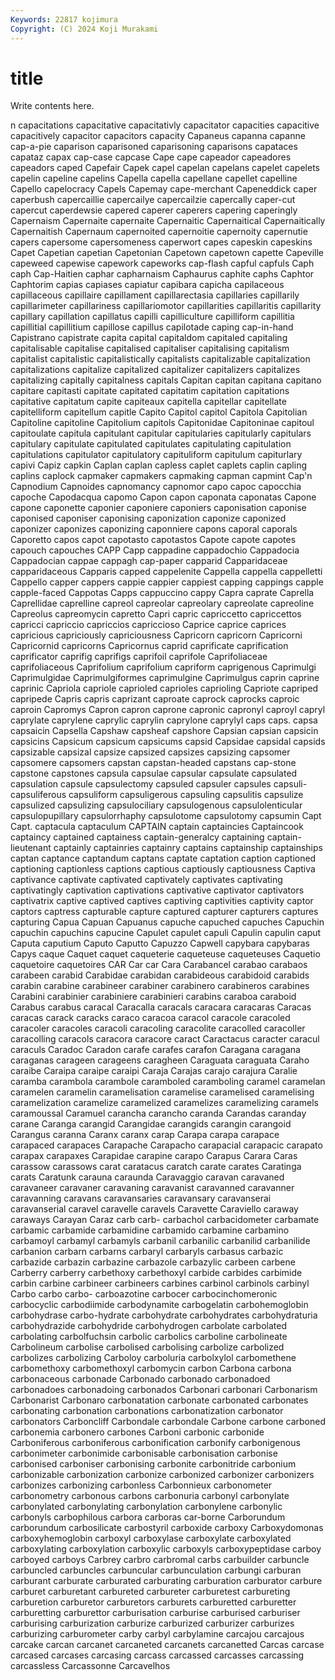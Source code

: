 ```yaml
---
Keywords: 22817 kojimura
Copyright: (C) 2024 Koji Murakami
---
```


# title

Write contents here.



n capacitations capacitative capacitativly capacitator
capacities capacitive capacitively capacitor capacitors capacity Capaneus capanna capanne cap-a-pie
caparison caparisoned caparisoning caparisons capataces capataz capax cap-case capcase Cape
cape capeador capeadores capeadors caped Capefair Capek capel capelan capelans
capelet capelets capelin capeline capelins Capella capella capellane capellet capelline
Capello capelocracy Capels Capemay cape-merchant Capeneddick caper caperbush capercaillie capercailye
capercailzie capercally caper-cut capercut caperdewsie capered caperer caperers capering caperingly
Capernaism Capernaite capernaite Capernaitic Capernaitical Capernaitically Capernaitish Capernaum capernoited capernoitie
capernoity capernutie capers capersome capersomeness caperwort capes capeskin capeskins Capet
Capetian capetian Capetonian Capetown capetown capette Capeville capeweed capewise capework
capeworks cap-flash capful capfuls Caph caph Cap-Haitien caphar capharnaism Caphaurus
caphite caphs Caphtor Caphtorim capias capiases capiatur capibara capicha capilaceous
capillaceous capillaire capillament capillarectasia capillaries capillarily capillarimeter capillariness capillariomotor capillarities
capillaritis capillarity capillary capillation capillatus capilli capilliculture capilliform capillitia capillitial
capillitium capillose capillus capilotade caping cap-in-hand Capistrano capistrate capita capital
capitaldom capitaled capitaling capitalisable capitalise capitalised capitaliser capitalising capitalism capitalist
capitalistic capitalistically capitalists capitalizable capitalization capitalizations capitalize capitalized capitalizer capitalizers
capitalizes capitalizing capitally capitalness capitals Capitan capitan capitana capitano capitare
capitasti capitate capitated capitatim capitation capitations capitative capitatum capite capiteaux
capitella capitellar capitellate capitelliform capitellum capitle Capito Capitol capitol Capitola
Capitolian Capitoline capitoline Capitolium capitols Capitonidae Capitoninae capitoul capitoulate capitula
capitulant capitular capitularies capitularly capitulars capitulary capitulate capitulated capitulates capitulating
capitulation capitulations capitulator capitulatory capituliform capitulum capiturlary capivi Capiz capkin
Caplan caplan capless caplet caplets caplin capling caplins caplock capmaker
capmakers capmaking capman capmint Cap'n Capnodium Capnoides capnomancy capnomor capo
capoc capocchia capoche Capodacqua capomo Capon capon caponata caponatas Capone
capone caponette caponier caponiere caponiers caponisation caponise caponised caponiser caponising
caponization caponize caponized caponizer caponizes caponizing caponniere capons caporal caporals
Caporetto capos capot capotasto capotastos Capote capote capotes capouch capouches
CAPP Capp cappadine cappadochio Cappadocia Cappadocian cappae cappagh cap-paper capparid
Capparidaceae capparidaceous Capparis capped cappelenite Cappella cappella cappelletti Cappello capper
cappers cappie cappier cappiest capping cappings capple capple-faced Cappotas Capps
cappuccino cappy Capra caprate Caprella Caprellidae caprelline capreol capreolar capreolary
capreolate capreoline Capreolus capreomycin capretto Capri capric capriccetto capriccettos capricci
capriccio capriccios capriccioso Caprice caprice caprices capricious capriciously capriciousness Capricorn
capricorn Capricorni Capricornid capricorns Capricornus caprid caprificate caprification caprificator caprifig
caprifigs caprifoil caprifole Caprifoliaceae caprifoliaceous Caprifolium caprifolium capriform caprigenous Caprimulgi
Caprimulgidae Caprimulgiformes caprimulgine Caprimulgus caprin caprine caprinic Capriola capriole caprioled
caprioles caprioling Capriote capriped capripede Capris capris caprizant caproate caprock
caprocks caproic caproin Capromys Capron capron caprone capronic capronyl caproyl
capryl caprylate caprylene caprylic caprylin caprylone caprylyl caps caps. capsa
capsaicin Capsella Capshaw capsheaf capshore Capsian capsian capsicin capsicins Capsicum
capsicum capsicums capsid Capsidae capsidal capsids capsizable capsizal capsize capsized
capsizes capsizing capsomer capsomere capsomers capstan capstan-headed capstans cap-stone capstone
capstones capsula capsulae capsular capsulate capsulated capsulation capsule capsulectomy capsuled
capsuler capsules capsuli- capsuliferous capsuliform capsuligerous capsuling capsulitis capsulize capsulized
capsulizing capsulociliary capsulogenous capsulolenticular capsulopupillary capsulorrhaphy capsulotome capsulotomy capsumin Capt
Capt. captacula captaculum CAPTAIN captain captaincies Captaincook captaincy captained captainess
captain-generalcy captaining captain-lieutenant captainly captainries captainry captains captainship captainships captan
captance captandum captans captate captation caption captioned captioning captionless captions
captious captiously captiousness Captiva captivance captivate captivated captivately captivates captivating
captivatingly captivation captivations captivative captivator captivators captivatrix captive captived captives
captiving captivities captivity captor captors captress capturable capture captured capturer
capturers captures capturing Capua Capuan Capuanus capuche capuched capuches Capuchin
capuchin capuchins capucine Capulet capulet capuli Capulin capulin caput Caputa
caputium Caputo Caputto Capuzzo Capwell capybara capybaras Capys caque Caquet
caquet caqueterie caqueteuse caqueteuses Caquetio caquetoire caquetoires CAR Car car
Cara Carabancel carabao carabaos carabeen carabid Carabidae carabidan carabideous carabidoid
carabids carabin carabine carabineer carabiner carabinero carabineros carabines Carabini carabinier
carabiniere carabinieri carabins caraboa caraboid Carabus carabus caracal Caracalla caracals
caracara caracaras Caracas caracas carack caracks caraco caracoa caracol caracole
caracoled caracoler caracoles caracoli caracoling caracolite caracolled caracoller caracolling caracols
caracora caracore caract Caractacus caracter caracul caraculs Caradoc Caradon carafe
carafes carafon Caragana caragana caraganas carageen carageens caragheen Caraguata caraguata
Caraho caraibe Caraipa caraipe caraipi Caraja Carajas carajo carajura Caralie
caramba carambola carambole caramboled caramboling caramel caramelan caramelen caramelin caramelisation
caramelise caramelised caramelising caramelization caramelize caramelized caramelizes caramelizing caramels caramoussal
Caramuel carancha carancho caranda Carandas caranday carane Caranga carangid Carangidae
carangids carangin carangoid Carangus caranna Caranx caranx carap Carapa carapa
carapace carapaced carapaces Carapache Carapacho carapacial carapacic carapato carapax carapaxes
Carapidae carapine carapo Carapus Carara Caras carassow carassows carat caratacus
caratch carate carates Caratinga carats Caratunk carauna caraunda Caravaggio caravan
caravaned caravaneer caravaner caravaning caravanist caravanned caravanner caravanning caravans caravansaries
caravansary caravanserai caravanserial caravel caravelle caravels Caravette Caraviello caraway caraways
Carayan Caraz carb carb- carbachol carbacidometer carbamate carbamic carbamide carbamidine
carbamido carbamine carbamino carbamoyl carbamyl carbamyls carbanil carbanilic carbanilid carbanilide
carbanion carbarn carbarns carbaryl carbaryls carbasus carbazic carbazide carbazin carbazine
carbazole carbazylic carbeen carbene Carberry carberry carbethoxy carbethoxyl carbide carbides
carbimide carbin carbine carbineer carbineers carbines carbinol carbinols carbinyl Carbo
carbo carbo- carboazotine carbocer carbocinchomeronic carbocyclic carbodiimide carbodynamite carbogelatin carbohemoglobin
carbohydrase carbo-hydrate carbohydrate carbohydrates carbohydraturia carbohydrazide carbohydride carbohydrogen carbolate carbolated
carbolating carbolfuchsin carbolic carbolics carboline carbolineate Carbolineum carbolise carbolised carbolising
carbolize carbolized carbolizes carbolizing Carboloy carboluria carbolxylol carbomethene carbomethoxy carbomethoxyl
carbomycin carbon Carbona carbona carbonaceous carbonade Carbonado carbonado carbonadoed carbonadoes
carbonadoing carbonados Carbonari carbonari Carbonarism Carbonarist Carbonaro carbonatation carbonate carbonated
carbonates carbonating carbonation carbonations carbonatization carbonator carbonators Carboncliff Carbondale carbondale
Carbone carbone carboned carbonemia carbonero carbones Carboni carbonic carbonide Carboniferous
carboniferous carbonification carbonify carbonigenous carbonimeter carbonimide carbonisable carbonisation carbonise carbonised
carboniser carbonising carbonite carbonitride carbonium carbonizable carbonization carbonize carbonized carbonizer
carbonizers carbonizes carbonizing carbonless Carbonnieux carbonometer carbonometry carbonous carbons carbonuria
carbonyl carbonylate carbonylated carbonylating carbonylation carbonylene carbonylic carbonyls carbophilous carbora
carboras car-borne Carborundum carborundum carbosilicate carbostyril carboxide carboxy Carboxydomonas carboxyhemoglobin
carboxyl carboxylase carboxylate carboxylated carboxylating carboxylation carboxylic carboxyls carboxypeptidase carboy
carboyed carboys Carbrey carbro carbromal carbs carbuilder carbuncle carbuncled carbuncles
carbuncular carbunculation carbungi carburan carburant carburate carburated carburating carburation carburator
carbure carburet carburetant carbureted carbureter carburetest carbureting carburetion carburetor carburetors
carburets carburetted carburetter carburetting carburettor carburisation carburise carburised carburiser carburising
carburization carburize carburized carburizer carburizes carburizing carburometer carby carbyl carbylamine
carcajou carcajous carcake carcan carcanet carcaneted carcanets carcanetted Carcas carcase
carcased carcases carcasing carcass carcassed carcasses carcassing carcassless Carcassonne Carcavelhos

